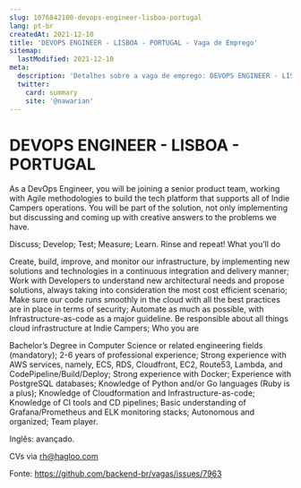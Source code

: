 ```yaml
---
slug: 1076842100-devops-engineer-lisboa-portugal
lang: pt-br
createdAt: 2021-12-10
title: 'DEVOPS ENGINEER - LISBOA - PORTUGAL - Vaga de Emprego'
sitemap:
  lastModified: 2021-12-10
meta:
  description: 'Detalhes sobre a vaga de emprego: DEVOPS ENGINEER - LISBOA - PORTUGAL'
  twitter:
    card: summary
    site: '@nawarian'
---
```


# DEVOPS ENGINEER - LISBOA - PORTUGAL

As a DevOps Engineer, you will be joining a senior product team, working with Agile methodologies to build the tech platform that supports all of Indie Campers operations. You will be part of the solution, not only implementing but discussing and coming up with creative answers to the problems we have.

Discuss;
Develop;
Test;
Measure;
Learn.
Rinse and repeat!
What you’ll do

Create, build, improve, and monitor our infrastructure, by implementing new solutions and technologies in a continuous integration and delivery manner;
Work with Developers to understand new architectural needs and propose solutions, always taking into consideration the most cost efficient scenario;
Make sure our code runs smoothly in the cloud with all the best practices are in place in terms of security;
Automate as much as possible, with Infrastructure-as-code as a major guideline.
Be responsible about all things cloud infrastructure at Indie Campers;
Who you are

Bachelor’s Degree in Computer Science or related engineering fields (mandatory);
2-6 years of professional experience;
Strong experience with AWS services, namely, ECS, RDS, Cloudfront, EC2, Route53, Lambda, and CodePipeline/Build/Deploy;
Strong experience with Docker;
Experience with PostgreSQL databases;
Knowledge of Python and/or Go languages (Ruby is a plus);
Knowledge of Cloudformation and Infrastructure-as-code;
Knowledge of CI tools and CD pipelines;
Basic understanding of Grafana/Prometheus and ELK monitoring stacks;
Autonomous and organized;
Team player.

Inglês: avançado.

CVs via rh@hagloo.com


Fonte: https://github.com/backend-br/vagas/issues/7963